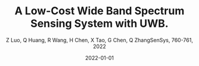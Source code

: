 ---
title: "A Low-Cost Wide Band Spectrum Sensing System with UWB."
collection: publications
permalink: "/publication/2022-01-01"
excerpt: ""
date: "2022-01-01"
venue: "SenSys, 760-761, 2022"
paperurl: 
author: "Z Luo, Q Huang, R Wang, H Chen, X Tao, G Chen, Q ZhangSenSys, 760-761, 2022"
poster:
remark:
---